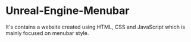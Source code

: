 # Unreal-Engine-Menubar
It's contains a website created using HTML, CSS and JavaScript which is mainly focused on menubar style.
